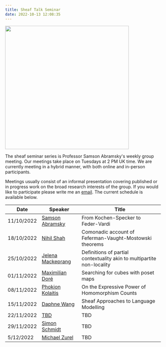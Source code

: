```yaml
---
title: Sheaf Talk Seminar
date: 2022-10-13 12:08:35
---
```


<img src="/images/escher.jpeg" width="400">


The sheaf seminar series is Professor Samson Abramsky's weekly group meeting. Our meetings take place on Tuesdays at 2 PM UK time. We are currently meeting in a hybrid manner, with both online and in-person participants. 

Meetings usually consist of an informal presentation covering published or in progress work on the broad research interests of the group. If you would like to participate please write me an [email](mailto:amin.karamlou@cs.ox.ac.uk). The current schedule is available below.

| Date      | Speaker | Title |
| ----------- | ----------- | -----------
| 11/10/2022   | [Samson Abramsky](https://www.cs.ox.ac.uk/people/samson.abramsky/)   | From Kochen-Specker to Feder-Vardi
| 18/10/2022   | [Nihil Shah](https://www.cs.ox.ac.uk/people/nihil.shah/)        | Comonadic account of Feferman-Vaught-Mostowski theorems
| 25/10/2022   | [Jelena Mackeprang](https://www.cwi.nl/people/jelena-mackeprang) | Definitions of partial contextuality akin to multipartite non-locality
| 01/11/2022   | [Maximilian Doré](https://www.cs.ox.ac.uk/people/maximilian.dore/) | Searching for cubes with poset maps
| 08/11/2022   | [Phokion Kolaitis](https://users.soe.ucsc.edu/~kolaitis/) | On the Expressive Power of Homomorphism Counts
| 15/11/2022   | [Daphne Wang](https://iris.ucl.ac.uk/iris/browse/profile?upi=DPWAN95) | Sheaf Approaches to Language Modelling
| 22/11/2022   | [TBD]() | TBD
| 29/11/2022   | [Simon Schmidt](https://www.math.ku.dk/english/staff/?pure=en%2Fpersons%2Fsimon-schmidt(361f395e-1658-4bc2-a133-9b05ff74833d).html) | TBD
| 5/12/2022   | [Michael Zurel](https://mzurel.github.io) | TBD



<!-- 
Welcome to [Hexo](https://hexo.io/)! This is your very first post. Check [documentation](https://hexo.io/docs/) for more info. If you get any problems when using Hexo, you can find the answer in [troubleshooting](https://hexo.io/docs/troubleshooting.html) or you can ask me on [GitHub](https://github.com/hexojs/hexo/issues). -->